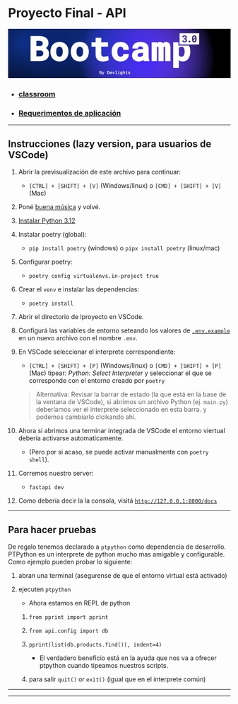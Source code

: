 # Proyecto Final - API

![banner](README/bootcamp3.png)

- ### [classroom](https://classroom.google.com/c/Njk3OTE0NjEwMDI2)
- ### [Requerimentos de aplicación](README/AppRequirements.md)

---

## Instrucciones (lazy version, para usuarios de VSCode)

1. Abrir la previsualización de este archivo para continuar:

   - `[CTRL] + [SHIFT] + [V]` (Windows/linux) o `[CMD] + [SHIFT] + [V]` (Mac)

1. Poné [buena música](https://youtu.be/n7_cjH8SlHI?si=JRRArISSHXEaiekr&t=530)
   y volvé.
1. [Instalar Python 3.12](https://www.python.org/downloads/)
1. Instalar poetry (global):

   - `pip install poetry` (windows) o `pipx install poetry` (linux/mac)

1. Configurar poetry:

   - `poetry config virtualenvs.in-project true`

1. Crear el `venv` e instalar las dependencias:

   - `poetry install`

1. Abrir el directorio de lproyecto en VSCode.
1. Configurá las variables de entorno seteando los valores de
   [`.env.example`](.env.example) en un nuevo archivo con el nombre `.env`.

1. En VSCode seleccionar el interprete correspondiente:

   - `[CTRL] + [SHIFT] + [P]` (Windows/linux) o `[CMD] + [SHIFT] + [P]` (Mac)
     tipear: _Python: Select Interpreter_ y seleccionar el que se corresponde con
     el entorno creado por `poetry`

   > Alternativa: Revisar la barrar de estado (la que está en la base de la
   > ventana de VSCode), si abrimos un archivo Python (ej. `main.py`) deberíamos ver
   > el interprete seleccionado en esta barra. y podemos cambiarlo clcikando ahí.

1. Ahora si abrimos una terminar integrada de VSCode el entorno viertual debería
   activarse automaticamente.

   - (Pero por si acaso, se puede activar manualmente
     con `poetry shell`).

1. Corremos nuestro server:

   - `fastapi dev`

1. Como debería decir la la consola, visitá
   [`http://127.0.0.1:8000/docs`](http://127.0.0.1:8000/docs)

---

## Para hacer pruebas

De regalo tenemos declarado a `ptpython` como dependencia de desarrollo. PTPython
es un interprete de python mucho mas amigable y configurable. Como ejemplo pueden
probar lo siguiente:

1. abran una terminal (asegurense de que el entorno virtual está activado)
1. ejecuten `ptpython`

   - Ahora estamos en REPL de python

   1. `from pprint import pprint`
   1. `from api.config import db`
   1. `pprint(list(db.products.find()), indent=4)`

      - El verdadero beneficio está en la ayuda que nos va a ofrecer ptpython cuando
        tipeamos nuestros scripts.

   1. para salir `quit()` or `exit()` (igual que en el interprete común)

---

---
